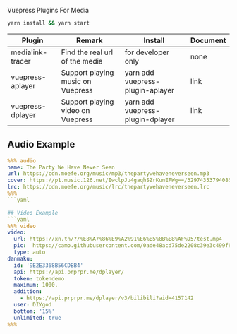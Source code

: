 Vuepress Plugins For Media

```sh
yarn install && yarn start
```

| Plugin           | Remark                            | Install                          | Document |
| ---------------- | --------------------------------- | -------------------------------- | -------- |
| medialink-tracer | Find the real url of the media    | for developer only               | none     |
| vuepress-aplayer | Support playing music on Vuepress | yarn add vuepress-plugin-aplayer | link     |
| vuepress-dplayer | Support playing video on Vuepress | yarn add vuepress-plugin-dplayer | link     |

## Audio Example
```yaml
%%% audio
name: The Party We Have Never Seen
url: https://cdn.moefe.org/music/mp3/thepartywehaveneverseen.mp3
cover: https://p1.music.126.net/IwclpJu4gaqhSZrKunEFWg==/3297435379408525.jpg?param=300y300
lrc: https://cdn.moefe.org/music/lrc/thepartywehaveneverseen.lrc
%%%
```yaml

## Video Example
```yaml
%%% video
video:
  url: https://xn.tn/?/%E8%A7%86%E9%A2%91%E6%B5%8B%E8%AF%95/test.mp4
  pic:  https://camo.githubusercontent.com/0ade48acd75de2208c39e3c499f84c2fbfce47ba/687474703a2f2f692e696d6775722e636f6d2f323037636833362e6a7067
  type: auto
danmaku: 
  id: '9E2E3368B56CDBB4'
  api: https://api.prprpr.me/dplayer/
  token: tokendemo
  maximum: 1000,
  addition:
    - https://api.prprpr.me/dplayer/v3/bilibili?aid=4157142
  user: DIYgod
  bottom: '15%'
  unlimited: true
%%%
```
